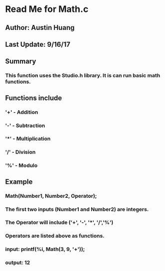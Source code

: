 # Read Me for Math.c
## Author: Austin Huang
## Last Update: 9/16/17

## Summary
### This function uses the Studio.h library. It is can run basic math functions.
## Functions include
### '+' - Addition
### '-' - Subtraction
### '*' - Multiplication
### '/' - Division
### '%' - Modulo
## Example
### Math(Number1, Number2, Operator);
### The first two inputs (Number1 and Number2) are integers.
### The Operator will include ('+', '-', '*', '/','%')
### Operators are listed above as functions.
### input: printf(%i, Math(3, 9, '+'));
### output: 12